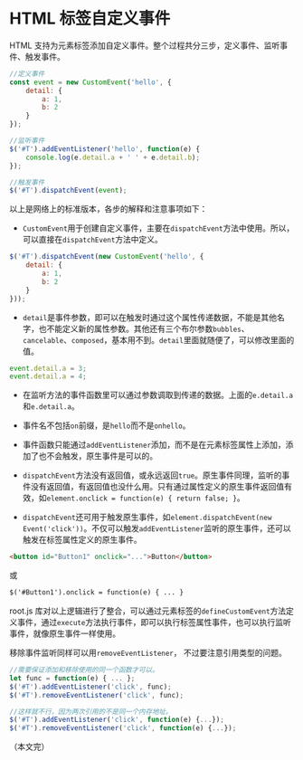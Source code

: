 
# HTML 标签自定义事件

HTML 支持为元素标签添加自定义事件。整个过程共分三步，定义事件、监听事件、触发事件。

```javascript
//定义事件
const event = new CustomEvent('hello', {
    detail: { 
        a: 1,
        b: 2
    }
});

//监听事件
$('#T').addEventListener('hello', function(e) {
    console.log(e.detail.a + ' ' + e.detail.b);
});

//触发事件
$('#T').dispatchEvent(event);
```

以上是网络上的标准版本，各步的解释和注意事项如下：

* `CustomEvent`用于创建自定义事件，主要在`dispatchEvent`方法中使用。所以，可以直接在`dispatchEvent`方法中定义。

```javascript
$('#T').dispatchEvent(new CustomEvent('hello', {
    detail: { 
        a: 1,
        b: 2
    }
}));
```

* `detail`是事件参数，即可以在触发时通过这个属性传递数据，不能是其他名字，也不能定义新的属性参数。其他还有三个布尔参数`bubbles`、`cancelable`、`composed`，基本用不到。`detail`里面就随便了，可以修改里面的值。

```javascript
event.detail.a = 3;
event.detail.a = 4;
```

* 在监听方法的事件函数里可以通过参数调取到传递的数据。上面的`e.detail.a`和`e.detail.a`。

* 事件名不包括`on`前缀，是`hello`而不是`onhello`。

* 事件函数只能通过`addEventListener`添加，而不是在元素标签属性上添加，添加了也不会触发，原生事件是可以的。

* `dispatchEvent`方法没有返回值，或永远返回`true`。原生事件同理，监听的事件没有返回值，有返回值也没什么用。只有通过属性定义的原生事件返回值有效，如`element.onclick = function(e) { return false; }`。

* `dispatchEvent`还可用于触发原生事件，如`element.dispatchEvent(new Event('click'))`。不仅可以触发`addEventListener`监听的原生事件，还可以触发在标签属性定义的原生事件。

```html
<button id="Button1" onclick="...">Button</button>
```

或

```html
$('#Button1').onclick = function(e) { ... }
```

root.js 库对以上逻辑进行了整合，可以通过元素标签的`defineCustomEvent`方法定义事件，通过`execute`方法执行事件，即可以执行标签属性事件，也可以执行监听事件，就像原生事件一样使用。

移除事件监听同样可以用`removeEventListener`， 不过要注意引用类型的问题。

```javascript
//需要保证添加和移除使用的同一个函数才可以。
let func = function(e) { ... };
$('#T').addEventListener('click', func);
$('#T').removeEventListener('click', func);

//这样就不行，因为两次引用的不是同一个内存地址。
$('#T').addEventListener('click', function(e) {...});
$('#T').removeEventListener('click', function(e) {...});
```

（本文完）
